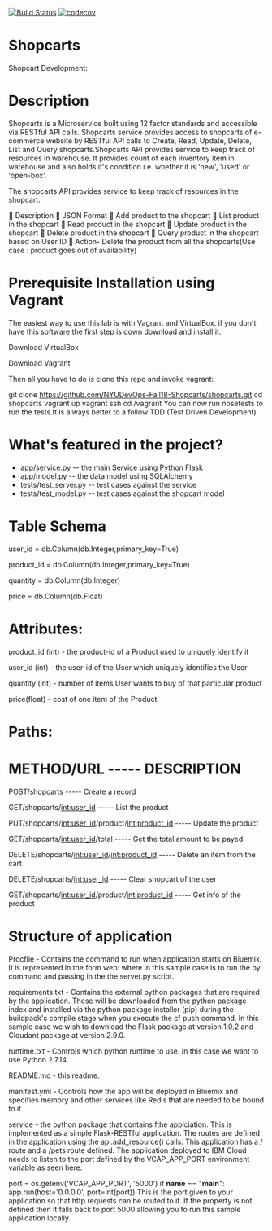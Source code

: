
[![Build Status](https://travis-ci.org/NYUDevOps-Fall18-Shopcarts/shopcarts.svg?branch=master)](https://travis-ci.org/NYUDevOps-Fall18-Shopcarts/shopcarts)
[![codecov](https://codecov.io/gh/NYUDevOps-Fall18-Shopcarts/shopcarts/branch/master/graph/badge.svg)](https://codecov.io/gh/NYUDevOps-Fall18-Shopcarts/shopcarts)

# Shopcarts
Shopcart Development:

# Description
Shopcarts is a Microservice built using 12 factor standards and accessible via RESTful API calls. Shopcarts service provides access to shopcarts of e-commerce website by RESTful API calls to Create, Read, Update, Delete, List and Query shopcarts.Shopcarts API provides service to keep track of resources in warehouse. It provides count of each inventory item in warehouse and also holds it's condition i.e. whether it is 'new', 'used' or 'open-box'.

The shopcarts API provides service to keep track of resources in the shopcart.

	Description
	JSON Format
	Add product to the shopcart
	List product in the shopcart
	Read product in the shopcart
	Update product in the shopcart
	Delete product in the shopcart
	Query product in the shopcart based on User ID
	Action- Delete the product from all the shopcarts(Use case : product goes out of availability)

# Prerequisite Installation using Vagrant

The easiest way to use this lab is with Vagrant and VirtualBox. if you don't have this software the first step is down download and install it.

Download VirtualBox

Download Vagrant

Then all you have to do is clone this repo and invoke vagrant:

git clone https://github.com/NYUDevOps-Fall18-Shopcarts/shopcarts.git
cd shopcarts
vagrant up
vagrant ssh
cd /vagrant
You can now run nosetests to run the tests.It is always better to a follow TDD (Test Driven Development)

# What's featured in the project?
* app/service.py -- the main Service using Python Flask
* app/model.py -- the data model using SQLAlchemy
* tests/test_server.py -- test cases against the service
* tests/test_model.py -- test cases against the shopcart model


# Table Schema
user_id = db.Column(db.Integer,primary_key=True)

product_id = db.Column(db.Integer,primary_key=True)

quantity = db.Column(db.Integer)

price = db.Column(db.Float)

# Attributes:

product_id (int)    - the product-id of a Product used to uniquely identify it

user_id (int)       - the user-id of the User which uniquely identifies the User

quantity (int)     - number of items User wants to buy of that particular product

price(float)       - cost of one item of the Product

# Paths:

# METHOD/URL	                                              -----                                  DESCRIPTION

POST/shopcarts                                              -----                                 Create a record

GET/shopcarts/<int:user_id>		                              -----                                 List the product

PUT/shopcarts/<int:user_id>/product/<int:product_id>	      -----                                 Update the product

GET/shopcarts/<int:user_id>/total		                        -----                                 Get the total amount to be payed

DELETE/shopcarts/<int:user_id>/<int:product_id>		          -----                                 Delete an item from the cart

DELETE/shopcarts/<int:user_id>	                            -----                                 Clear shopcart of the user

GET/shopcarts/<int:user_id>/product/<int:product_id>	      -----                                 Get info of the product

# Structure of application

Procfile - Contains the command to run when application starts on Bluemix. It is represented in the form web: <command> where <command> in this sample case is to run the py command and passing in the the server.py script.

requirements.txt - Contains the external python packages that are required by the application. These will be downloaded from the python package index and installed via the python package installer (pip) during the buildpack's compile stage when you execute the cf push command. In this sample case we wish to download the Flask package at version 1.0.2 and Cloudant package at version 2.9.0.

runtime.txt - Controls which python runtime to use. In this case we want to use Python 2.7.14.

README.md - this readme.

manifest.yml - Controls how the app will be deployed in Bluemix and specifies memory and other services like Redis that are needed to be bound to it.

service - the python package that contains fthe applciation. This is implemented as a simple Flask-RESTful application. The routes are defined in the application using the api.add_resource() calls. This application has a / route and a /pets route defined. The application deployed to IBM Cloud needs to listen to the port defined by the VCAP_APP_PORT environment variable as seen here:

port = os.getenv('VCAP_APP_PORT', '5000')
if __name__ == "__main__":
    app.run(host='0.0.0.0', port=int(port))
This is the port given to your application so that http requests can be routed to it. If the property is not defined then it falls back to port 5000 allowing you to run this sample application locally.
